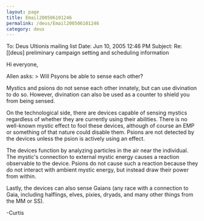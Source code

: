 ```yaml
---
layout: page
title: Email200506101246
permalink: /deus/Email200506101246
category: deus
---
```

To: Deus Ultionis mailing list
Date: Jun 10, 2005 12:46 PM
Subject: Re: [[deus] preliminary campaign setting and scheduling information

Hi everyone,

Allen asks:
&gt; Will Psyons be able to sense each other?

Mystics and psions do not sense each other innately, but can use
divination to do so. However, divination can also be used as a counter
to shield you from being sensed.

On the technological side, there are devices capable of sensing
mystics regardless of whether they are currently using their
abilities. There is no well-known mystic effect to fool these devices,
although of course an EMP or something of that nature could disable
them. Psions are not detected by the devices unless the psion is
actively using an effect.

The devices function by analyzing particles in the air near the
individual. The mystic's connection to external mystic energy causes a
reaction observable to the device. Psions do not cause such a reaction
because they do not interact with ambient mystic energy, but instead
draw their power from within.

Lastly, the devices can also sense Gaians (any race with a connection
to Gaia, including halflings, elves, pixies, dryads, and many other
things from the MM or SS).

-Curtis
